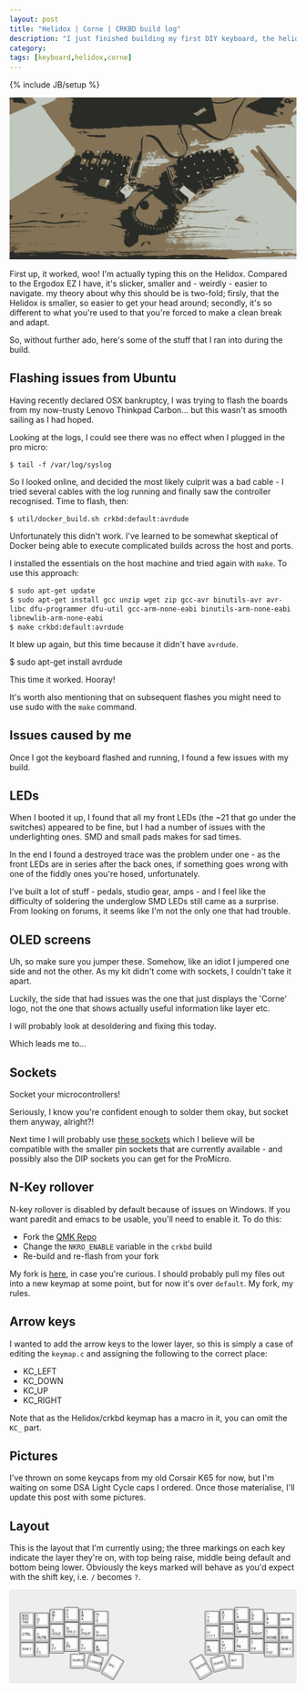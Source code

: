 ```yaml
---
layout: post
title: "Helidox | Corne | CRKBD build log"
description: "I just finished building my first DIY keyboard, the helidox. Here's how I got on."
category: 
tags: [keyboard,helidox,corne]
---
```

{% include JB/setup %}

![helidox](https://raw.githubusercontent.com/the-frey/the-frey.github.com/master/assets/images/helidox.JPG)

First up, it worked, woo! I'm actually typing this on the Helidox. Compared to the Ergodox EZ I have, it's slicker, smaller and - weirdly - easier to navigate. my theory about why this should be is two-fold; firsly, that the Helidox is smaller, so easier to get your head around; secondly, it's so different to what you're used to that you're forced to make a clean break and adapt.

So, without further ado, here's some of the stuff that I ran into during the build.

## Flashing issues from Ubuntu

Having recently declared OSX bankruptcy, I was trying to flash the boards from my now-trusty Lenovo Thinkpad Carbon... but this wasn't as smooth sailing as I had hoped.

Looking at the logs, I could see there was no effect when I plugged in the pro micro:

    $ tail -f /var/log/syslog

So I looked online, and decided the most likely culprit was a bad cable - I tried several cables with the log running and finally saw the controller recognised. Time to flash, then:

    $ util/docker_build.sh crkbd:default:avrdude

Unfortunately this didn't work. I've learned to be somewhat skeptical of Docker being able to execute complicated builds across the host and ports.

I installed the essentials on the host machine and tried again with `make`. To use this approach:

```
$ sudo apt-get update
$ sudo apt-get install gcc unzip wget zip gcc-avr binutils-avr avr-libc dfu-programmer dfu-util gcc-arm-none-eabi binutils-arm-none-eabi libnewlib-arm-none-eabi
$ make crkbd:default:avrdude
```

It blew up again, but this time because it didn't have `avrdude`.

$ sudo apt-get install avrdude

This time it worked. Hooray!

It's worth also mentioning that on subsequent flashes you might need to use sudo with the `make` command.

## Issues caused by me

Once I got the keyboard flashed and running, I found a few issues with my build.

## LEDs

When I booted it up, I found that all my front LEDs (the ~21 that go under the switches) appeared to be fine, but I had a number of issues with the underlighting ones. SMD and small pads makes for sad times.

In the end I found a destroyed trace was the problem under one - as the front LEDs are in series after the back ones, if something goes wrong with one of the fiddly ones you're hosed, unfortunately.

I've built a lot of stuff - pedals, studio gear, amps - and I feel like the difficulty of soldering the underglow SMD LEDs still came as a surprise. From looking on forums, it seems like I'm not the only one that had trouble.

## OLED screens

Uh, so make sure you jumper these. Somehow, like an idiot I jumpered one side and not the other. As my kit didn't come with sockets, I couldn't take it apart.

Luckily, the side that had issues was the one that just displays the 'Corne' logo, not the one that shows actually useful information like layer etc.

I will probably look at desoldering and fixing this today.

Which leads me to...

## Sockets

Socket your microcontrollers!

Seriously, I know you're confident enough to solder them okay, but socket them anyway, alright?!

Next time I will probably use [these sockets](https://uk.rs-online.com/web/p/pcb-pin-socket-strips/7020165/) which I believe will be compatible with the smaller pin sockets that are currently available - and possibly also the DIP sockets you can get for the ProMicro.

## N-Key rollover

N-key rollover is disabled by default because of issues on Windows. If you want paredit and emacs to be usable, you'll need to enable it. To do this:

- Fork the [QMK Repo](https://github.com/qmk/qmk_firmware)
- Change the `NKRO_ENABLE` variable in the `crkbd` build
- Re-build and re-flash from your fork

My fork is [here](https://github.com/the-frey/qmk_firmware), in case you're curious. I should probably pull my files out into a new keymap at some point, but for now it's over `default`. My fork, my rules.

## Arrow keys

I wanted to add the arrow keys to the lower layer, so this is simply a case of editing the `keymap.c` and assigning the following to the correct place:

- KC_LEFT
- KC_DOWN
- KC_UP
- KC_RIGHT

Note that as the Helidox/crkbd keymap has a macro in it, you can omit the `KC_` part.

## Pictures

I've thrown on some keycaps from my old Corsair K65 for now, but I'm waiting on some DSA Light Cycle caps I ordered. Once those materialise, I'll update this post with some pictures.

## Layout

This is the layout that I'm currently using; the three markings on each key indicate the layer they're on, with top being raise, middle being default and bottom being lower. Obviously the keys marked will behave as you'd expect with the shift key, i.e. `/` becomes `?`.

![helidox layout](https://raw.githubusercontent.com/the-frey/the-frey.github.com/master/assets/images/keyboard-layout.jpg)
